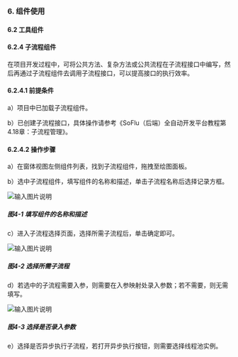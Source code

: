 ### 6. 组件使用

#### 6.2 工具组件

#### 6.2.4 子流程组件

在项目开发过程中，可将公共方法、复杂方法或公共流程在子流程接口中编写，然后再通过子流程组件去调用子流程接口，可以提高接口的执行效率。

#### 6.2.4.1 前提条件

a）项目中已加载子流程组件。

b）已创建子流程接口，具体操作请参考《SoFlu（后端）全自动开发平台教程第4.18章：子流程管理》。

#### 6.2.4.2 操作步骤

a）在窗体视图左侧组件列表，找到子流程组件，拖拽至绘图面板。

b）选中子流程组件，填写组件的名称和描述，单击子流程名称后选择记录方框。

![输入图片说明](../../../../images/SoFlu%EF%BC%88%E5%90%8E%E7%AB%AF%EF%BC%89%E5%BC%80%E5%8F%91%E5%B9%B3%E5%8F%B0/1.%20%E6%9C%80%E6%96%B0%E7%89%88%E6%9C%AC%20-%20%E6%9B%B4%E6%96%B0%E6%97%A5%E6%9C%9F%20-%202022.10.08/6.%20%E7%BB%84%E4%BB%B6%E4%BD%BF%E7%94%A8/2.%20%E5%B7%A5%E5%85%B7%E7%BB%84%E4%BB%B6/4-1.png)

##### 图4-1 填写组件的名称和描述

c）进入子流程选择页面，选择所需子流程后，单击确定即可。

![输入图片说明](../../../../images/SoFlu%EF%BC%88%E5%90%8E%E7%AB%AF%EF%BC%89%E5%BC%80%E5%8F%91%E5%B9%B3%E5%8F%B0/1.%20%E6%9C%80%E6%96%B0%E7%89%88%E6%9C%AC%20-%20%E6%9B%B4%E6%96%B0%E6%97%A5%E6%9C%9F%20-%202022.10.08/6.%20%E7%BB%84%E4%BB%B6%E4%BD%BF%E7%94%A8/2.%20%E5%B7%A5%E5%85%B7%E7%BB%84%E4%BB%B6/4-2.png)

##### 图4-2 选择所需子流程

d）若选中的子流程需要入参，则需要在入参映射处录入参数；若不需要，则无需填写。

![输入图片说明](../../../../images/SoFlu%EF%BC%88%E5%90%8E%E7%AB%AF%EF%BC%89%E5%BC%80%E5%8F%91%E5%B9%B3%E5%8F%B0/1.%20%E6%9C%80%E6%96%B0%E7%89%88%E6%9C%AC%20-%20%E6%9B%B4%E6%96%B0%E6%97%A5%E6%9C%9F%20-%202022.10.08/6.%20%E7%BB%84%E4%BB%B6%E4%BD%BF%E7%94%A8/2.%20%E5%B7%A5%E5%85%B7%E7%BB%84%E4%BB%B6/4-3.png)

##### 图4-3 选择是否录入参数

e）选择是否异步执行子流程，若打开异步执行按钮，则需要选择线程池实例。
